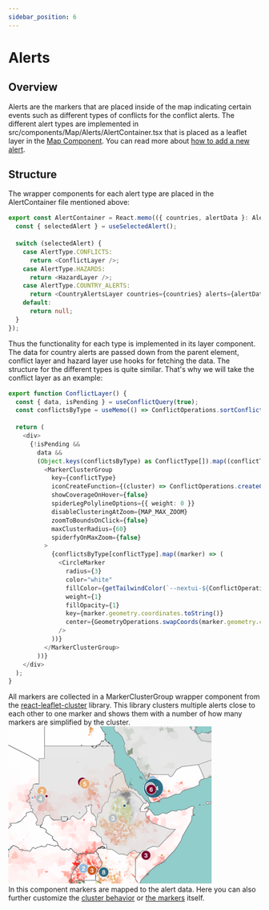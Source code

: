 ```yaml
---
sidebar_position: 6
---
```


# Alerts

## Overview
Alerts are the markers that are placed inside of the map indicating certain events such as different types of conflicts for
the conflict alerts. The different alert types are implemented in src/components/Map/Alerts/AlertContainer.tsx that is placed
as a leaflet layer in the [Map Component](map_component.md). You can read more about [how to add a new alert](../how_to/how_to_add_new_alert.md).

## Structure
The wrapper components for each alert type are placed in the AlertContainer file mentioned above:
```ts
export const AlertContainer = React.memo(({ countries, alertData }: AlertContainerProps) => {
  const { selectedAlert } = useSelectedAlert();

  switch (selectedAlert) {
    case AlertType.CONFLICTS:
      return <ConflictLayer />;
    case AlertType.HAZARDS:
      return <HazardLayer />;
    case AlertType.COUNTRY_ALERTS:
      return <CountryAlertsLayer countries={countries} alerts={alertData} />;
    default:
      return null;
  }
});
```
Thus the functionality for each type is implemented in its layer component. The data for country alerts are passed down
from the parent element, conflict layer and hazard layer use hooks for fetching the data.
The structure for the different types is quite similar. That's why we will take the conflict layer as an example:

```ts
export function ConflictLayer() {
  const { data, isPending } = useConflictQuery(true);
  const conflictsByType = useMemo(() => ConflictOperations.sortConflictsByType(data), [data]);

  return (
    <div>
      {!isPending &&
        data &&
        (Object.keys(conflictsByType) as ConflictType[]).map((conflictType) => (
          <MarkerClusterGroup
            key={conflictType}
            iconCreateFunction={(cluster) => ConflictOperations.createClusterCustomIcon(cluster, conflictType)}
            showCoverageOnHover={false}
            spiderLegPolylineOptions={{ weight: 0 }}
            disableClusteringAtZoom={MAP_MAX_ZOOM}
            zoomToBoundsOnClick={false}
            maxClusterRadius={60}
            spiderfyOnMaxZoom={false}
          >
            {conflictsByType[conflictType].map((marker) => (
              <CircleMarker
                radius={3}
                color="white"
                fillColor={getTailwindColor(`--nextui-${ConflictOperations.getMarkerColor(conflictType)}`)}
                weight={1}
                fillOpacity={1}
                key={marker.geometry.coordinates.toString()}
                center={GeometryOperations.swapCoords(marker.geometry.coordinates)}
              />
            ))}
          </MarkerClusterGroup>
        ))}
    </div>
  );
}
```
All markers are collected in a MarkerClusterGroup wrapper component from the [react-leaflet-cluster](https://akursat.gitbook.io/marker-cluster) library.
This library clusters multiple alerts close to each other to one marker and shows them with a number of how many markers
are simplified by the cluster.\
![img.png](map_alerts.png) \
In this component markers are mapped to the alert data. Here you can also further customize the [cluster behavior](https://akursat.gitbook.io/marker-cluster/api)
or [the markers](https://leafletjs.com/reference.html#marker) itself.
